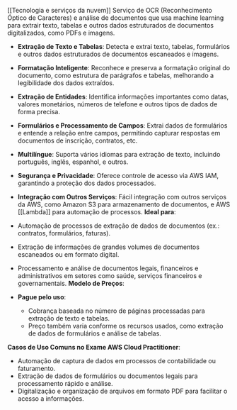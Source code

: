 [[Tecnologia e serviços da nuvem]]
Serviço de OCR (Reconhecimento Óptico de Caracteres) e análise de documentos que usa machine learning para extrair texto, tabelas e outros dados estruturados de documentos digitalizados, como PDFs e imagens.
- **Extração de Texto e Tabelas**: Detecta e extrai texto, tabelas, formulários e outros dados estruturados de documentos escaneados e imagens.
- **Formatação Inteligente**: Reconhece e preserva a formatação original do documento, como estrutura de parágrafos e tabelas, melhorando a legibilidade dos dados extraídos.
- **Extração de Entidades**: Identifica informações importantes como datas, valores monetários, números de telefone e outros tipos de dados de forma precisa.
- **Formulários e Processamento de Campos**: Extrai dados de formulários e entende a relação entre campos, permitindo capturar respostas em documentos de inscrição, contratos, etc.
- **Multilíngue**: Suporta vários idiomas para extração de texto, incluindo português, inglês, espanhol, e outros.
- **Segurança e Privacidade**: Oferece controle de acesso via AWS IAM, garantindo a proteção dos dados processados.
- **Integração com Outros Serviços**: Fácil integração com outros serviços da AWS, como Amazon S3 para armazenamento de documentos, e AWS [[Lambda]] para automação de processos.
**Ideal para**:

- Automação de processos de extração de dados de documentos (ex.: contratos, formulários, faturas).
- Extração de informações de grandes volumes de documentos escaneados ou em formato digital.
- Processamento e análise de documentos legais, financeiros e administrativos em setores como saúde, serviços financeiros e governamentais.
**Modelo de Preços**:

- **Pague pelo uso**:
    - Cobrança baseada no número de páginas processadas para extração de texto e tabelas.
    - Preço também varia conforme os recursos usados, como extração de dados de formulários e análise de tabelas.

**Casos de Uso Comuns no Exame AWS Cloud Practitioner**:

- Automação de captura de dados em processos de contabilidade ou faturamento.
- Extração de dados de formulários ou documentos legais para processamento rápido e análise.
- Digitalização e organização de arquivos em formato PDF para facilitar o acesso a informações.
